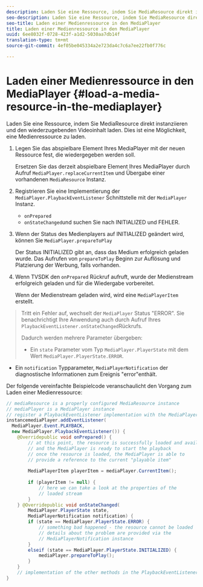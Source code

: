 ```yaml
---
description: Laden Sie eine Ressource, indem Sie MediaResource direkt instanziieren und den wiederzugebenden Videoinhalt laden. Dies ist eine Möglichkeit, eine Medienressource zu laden.
seo-description: Laden Sie eine Ressource, indem Sie MediaResource direkt instanziieren und den wiederzugebenden Videoinhalt laden. Dies ist eine Möglichkeit, eine Medienressource zu laden.
seo-title: Laden einer Medienressource in den MediaPlayer
title: Laden einer Medienressource in den MediaPlayer
uuid: 6ee8032f-0728-423f-a1d2-5030aa7db14f
translation-type: tm+mt
source-git-commit: 4ef05be045334a2e723da4c7c6a7ee22fb0f776c

---
```



# Laden einer Medienressource in den MediaPlayer {#load-a-media-resource-in-the-mediaplayer}

Laden Sie eine Ressource, indem Sie MediaResource direkt instanziieren und den wiederzugebenden Videoinhalt laden. Dies ist eine Möglichkeit, eine Medienressource zu laden.

1. Legen Sie das abspielbare Element Ihres MediaPlayer mit der neuen Ressource fest, die wiedergegeben werden soll.

   Ersetzen Sie das derzeit abspielbare Element Ihres MediaPlayer durch Aufruf `MediaPlayer.replaceCurrentItem` und Übergabe einer vorhandenen `MediaResource` Instanz.

1. Registrieren Sie eine Implementierung der `MediaPlayer.PlaybackEventListener` Schnittstelle mit der `MediaPlayer` Instanz.

   * `onPrepared`
   * `onStateChanged`und suchen Sie nach INITIALIZED und FEHLER.

1. Wenn der Status des Medienplayers auf INITIALIZED geändert wird, können Sie `MediaPlayer.prepareToPlay`

   Der Status INITIALIZED gibt an, dass das Medium erfolgreich geladen wurde. Das Aufrufen von `prepareToPlay` Beginn zur Auflösung und Platzierung der Werbung, falls vorhanden.

1. Wenn TVSDK den `onPrepared` Rückruf aufruft, wurde der Medienstream erfolgreich geladen und für die Wiedergabe vorbereitet.

   Wenn der Medienstream geladen wird, wird eine `MediaPlayerItem` erstellt.

>Tritt ein Fehler auf, wechselt der `MediaPlayer` Status &quot;ERROR&quot;. Sie benachrichtigt Ihre Anwendung auch durch Aufruf Ihres `PlaybackEventListener.onStateChanged`Rückrufs.
>
>Dadurch werden mehrere Parameter übergeben:
>* Ein `state` Parameter vom Typ `MediaPlayer.PlayerState` mit dem Wert `MediaPlayer.PlayerState.ERROR`.
   >
   >
* Ein `notification` Typparameter, `MediaPlayerNotification` der diagnostische Informationen zum Ereignis &quot;error&quot;enthält.


Der folgende vereinfachte Beispielcode veranschaulicht den Vorgang zum Laden einer Medienressource:

```java
// mediaResource is a properly configured MediaResource instance 
// mediaPlayer is a MediaPlayer instance 
// register a PlaybackEventListener implementation with the MediaPlayer  
instancemediaPlayer.addEventListener( 
  MediaPlayer.Event.PLAYBACK, 
  new MediaPlayer.PlaybackEventListener()) { 
    @Overridepublic void onPrepared() { 
        // at this point, the resource is successfully loaded and available 
        // and the MediaPlayer is ready to start the playback 
        // once the resource is loaded, the MediaPlayer is able to 
        // provide a reference to the current "playable item" 
 
        MediaPlayerItem playerItem = mediaPlayer.CurrentItem(); 
 
        if (playerItem != null) {     
            // here we can take a look at the properties of the     
            // loaded stream 
        } 
    } @Overridepublic void onStateChanged( 
        MediaPlayer.PlayerState state,  
        MediaPlayerNotification notification) { 
        if (state == MediaPlayer.PlayerState.ERROR) { 
            // something bad happened - the resource cannot be loaded    
            // details about the problem are provided via the  
            // MediaPlayerNotification instance 
        }  
        elseif (state == MediaPlayer.PlayerState.INITIALIZED) {     
            mediaPlayer.prepareToPlay(); 
        } 
    } 
    // implementation of the other methods in the PlaybackEventListener interface... 
} 
```
